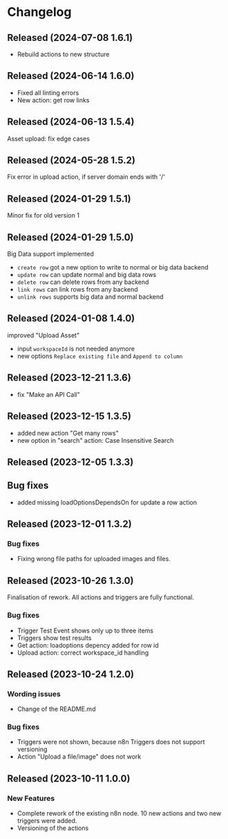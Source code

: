 # Changelog

## Released (2024-07-08 1.6.1)

- Rebuild actions to new structure

## Released (2024-06-14 1.6.0)

- Fixed all linting errors
- New action: get row links

## Released (2024-06-13 1.5.4)

Asset upload: fix edge cases

## Released (2024-05-28 1.5.2)

Fix error in upload action, if server domain ends with '/'

## Released (2024-01-29 1.5.1)

Minor fix for old version 1

## Released (2024-01-29 1.5.0)

Big Data support implemented

- `create row` got a new option to write to normal or big data backend
- `update row` can update normal and big data rows
- `delete row` can delete rows from any backend
- `link rows` can link rows from any backend
- `unlink rows` supports big data and normal backend

## Released (2024-01-08 1.4.0)

improved "Upload Asset"

- input `workspaceId` is not needed anymore
- new options `Replace existing file` and `Append to column`

## Released (2023-12-21 1.3.6)

- fix "Make an API Call"

## Released (2023-12-15 1.3.5)

- added new action "Get many rows"
- new option in "search" action: Case Insensitive Search

## Released (2023-12-05 1.3.3)

## Bug fixes

- added missing loadOptionsDependsOn for update a row action

## Released (2023-12-01 1.3.2)

### Bug fixes

- Fixing wrong file paths for uploaded images and files.

## Released (2023-10-26 1.3.0)

Finalisation of rework. All actions and triggers are fully functional.

### Bug fixes

- Trigger Test Event shows only up to three items
- Triggers show test results
- Get action: loadoptions depency added for row id
- Upload action: correct workspace_id handling

## Released (2023-10-24 1.2.0)

### Wording issues

- Change of the README.md

### Bug fixes

- Triggers were not shown, because n8n Triggers does not support versioning
- Action "Upload a file/image" does not work

## Released (2023-10-11 1.0.0)

### New Features

- Complete rework of the existing n8n node. 10 new actions and two new triggers were added.
- Versioning of the actions
